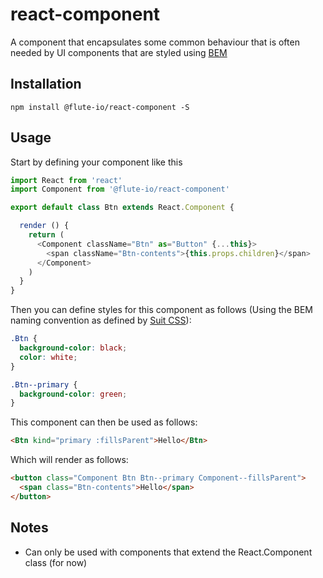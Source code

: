 # react-component
A component that encapsulates some common behaviour that is often needed by UI components that are styled using [BEM](http://getbem.com/)

## Installation
```
npm install @flute-io/react-component -S
```

## Usage

Start by defining your component like this

```js
import React from 'react'
import Component from '@flute-io/react-component'

export default class Btn extends React.Component {

  render () {
    return (
      <Component className="Btn" as="Button" {...this}>
        <span className="Btn-contents">{this.props.children}</span>
      </Component>
    )
  }
}
```

Then you can define styles for this component as follows (Using the BEM naming convention as defined by [Suit CSS](https://suitcss.github.io/)):

```css
.Btn {
  background-color: black;
  color: white;
}

.Btn--primary {
  background-color: green;
}

```

This component can then be used as follows:

```html
<Btn kind="primary :fillsParent">Hello</Btn>
```

Which will render as follows: 

```html
<button class="Component Btn Btn--primary Component--fillsParent">
  <span class="Btn-contents">Hello</span>
</button>
```

## Notes
* Can only be used with components that extend the React.Component class (for now)




